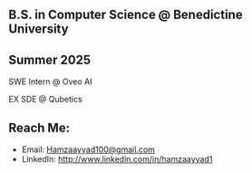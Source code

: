 **B.S. in Computer Science @ Benedictine University**
---
**Summer 2025**
---
SWE Intern @ Oveo AI

EX SDE @ Qubetics

**Reach Me:**
---
- Email: Hamzaayyad100@gmail.com
- LinkedIn: http://www.linkedin.com/in/hamzaayyad1
